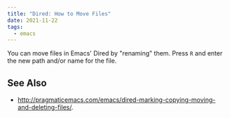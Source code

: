 ```yaml
---
title: "Dired: How to Move Files"
date: 2021-11-22
tags:
  - emacs
---
```


You can move files in Emacs' Dired by "renaming" them. Press `R` and enter the
new path and/or name for the file.

## See Also

- http://pragmaticemacs.com/emacs/dired-marking-copying-moving-and-deleting-files/.
